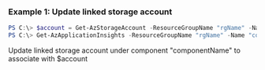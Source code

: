 ### Example 1: Update linked storage account
```powershell
PS C:\> $account = Get-AzStorageAccount -ResourceGroupName "rgName" -Name "accountName"
PS C:\> Get-AzApplicationInsights -ResourceGroupName "rgName" -Name "componentName" | Update-AzApplicationInsightsLinkedStorageAccount -LinkedStorageAccountResourceId $account.Id
```

Update linked storage account under component "componentName" to associate with $account


